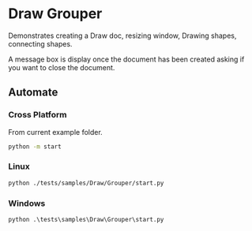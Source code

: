 # Draw Grouper

Demonstrates creating a Draw doc, resizing window, Drawing shapes, connecting shapes.

A message box is display once the document has been created asking if you want to close the document.

## Automate

### Cross Platform

From current example folder.

```sh
python -m start
```

### Linux

```sh
python ./tests/samples/Draw/Grouper/start.py
```

### Windows

```ps
python .\tests\samples\Draw\Grouper\start.py
```
